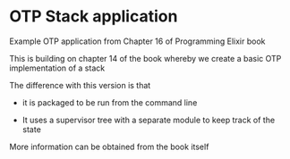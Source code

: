 OTP Stack application
================================

Example OTP application from Chapter 16 of Programming Elixir book

This is building on chapter 14 of the book whereby we create a basic OTP implementation of a stack

The difference with this version is that

* it is packaged to be run from the command line

* It uses a supervisor tree with a separate module to keep track of the state 

More information can be obtained from the book itself




